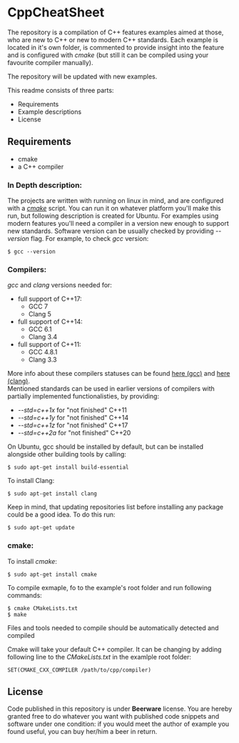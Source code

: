 # CppCheatSheet
The repository is a compilation of C++ features examples aimed at those, who are new to C++ or new to modern C++ standards. Each example is located in it's own folder, is commented to provide insight into the feature and is configured with *cmake* (but still it can be compiled using your favourite compiler manually).

The repository will be updated with new examples.

This readme consists of three parts:
- Requirements
- Example descriptions
- License

## Requirements

- cmake
- a C++ compiler

### In Depth description:

The projects are written with running on linux in mind, and are configured with a [*cmake*](https://cmake.org/) script. You can run it on whatever platform you'll make this run, but following description is created for Ubuntu. For examples using modern features you'll need a compiler in a version new enough to support new standards. Software version can be usually checked by providing *--version* flag. For example, to check *gcc* version:

```
$ gcc --version
```
### Compilers:
*gcc* and *clang* versions needed for:
- full support of C++17: 
    - GCC 7 
    - Clang 5
- full support of C++14: 
    - GCC 6.1
    - Clang 3.4
- full support of C++11: 
    - GCC 4.8.1
    - Clang 3.3

More info about these compilers statuses can be found [here (gcc)](https://gcc.gnu.org/projects/cxx-status.html) and [here (clang)](https://clang.llvm.org/cxx_status.html).  
Mentioned standards can be used in earlier versions of compilers with partially implemented functionalisties, by providing:
- *--std=c++1x* for "not finished" C++11
- *--std=c++1y* for "not finished" C++14
- *--std=c++1z* for "not finished" C++17
- *--std=c++2a* for "not finished" C++20

On Ubuntu, gcc should be installed by default, but can be installed alongside other building tools by calling:

```
$ sudo apt-get install build-essential
```

To install Clang:

```
$ sudo apt-get install clang
```

Keep in mind, that updating repositories list before installing any package could be a good idea. To do this run:

```
$ sudo apt-get update
```

### cmake:
 
To install *cmake*:

```
$ sudo apt-get install cmake
```
To compile exmaple, fo to the example's root folder and run following commands:

```
$ cmake CMakeLists.txt
$ make
```
Files and tools needed to compile should be automatically detected and compiled


 Cmake will take your default C++ compiler. It can be changing by adding following line to the *CMakeLists.txt* in the examlple root folder:

```
SET(CMAKE_CXX_COMPILER /path/to/cpp/compiler)
```

## License

Code published in this repository is under **Beerware** license. You are hereby granted free to do whatever you want with published code snippets and software under one condition: if you would meet the author of example you found useful, you can buy her/him a beer in return. 